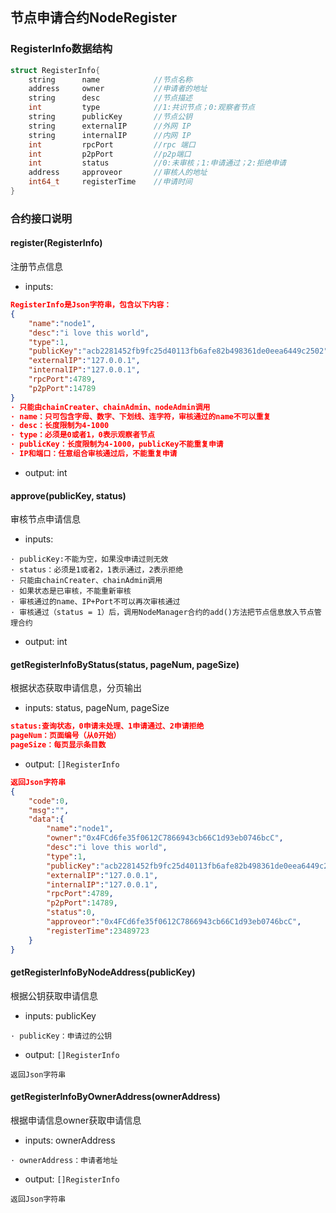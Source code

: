 ## 节点申请合约NodeRegister

### RegisterInfo数据结构

```c++
struct RegisterInfo{
    string      name			//节点名称
    address     owner           //申请者的地址
    string      desc			//节点描述
    int         type	        //1:共识节点；0:观察者节点
    string      publicKey 		//节点公钥
    string      externalIP    	//外网 IP
    string      internalIP		//内网 IP
    int         rpcPort			//rpc 端口
    int         p2pPort 		//p2p端口
    int         status          //0:未审核；1:申请通过；2:拒绝申请
    address     approveor       //审核人的地址
    int64_t     registerTime	//申请时间	
}
```

### 合约接口说明

#### register(RegisterInfo)

注册节点信息

- inputs: 

```json
RegisterInfo是Json字符串，包含以下内容：
{
    "name":"node1",
    "desc":"i love this world",
    "type":1,
    "publicKey":"acb2281452fb9fc25d40113fb6afe82b498361de0eea6449c2502",
    "externalIP":"127.0.0.1",
    "internalIP":"127.0.0.1",
    "rpcPort":4789,
    "p2pPort":14789
}
· 只能由chainCreater、chainAdmin、nodeAdmin调用
· name：只可包含字母、数字、下划线、连字符，审核通过的name不可以重复
· desc：长度限制为4-1000
· type：必须是0或者1，0表示观察者节点
· publicKey：长度限制为4-1000，publicKey不能重复申请
· IP和端口：任意组合审核通过后，不能重复申请
```

- output: int

#### approve(publicKey, status)

审核节点申请信息

- inputs: 

```
· publicKey:不能为空，如果没申请过则无效
· status：必须是1或者2，1表示通过，2表示拒绝
· 只能由chainCreater、chainAdmin调用
· 如果状态是已审核，不能重新审核
· 审核通过的name、IP+Port不可以再次审核通过
· 审核通过（status = 1）后，调用NodeManager合约的add()方法把节点信息放入节点管理合约
```

- output: int

#### getRegisterInfoByStatus(status, pageNum, pageSize)

根据状态获取申请信息，分页输出

- inputs: status, pageNum, pageSize

```json
status:查询状态，0申请未处理、1申请通过、2申请拒绝
pageNum：页面编号（从0开始）
pageSize：每页显示条目数
```

- output: `[]RegisterInfo`

```json
返回Json字符串 
{
	"code":0,
    "msg":"",
    "data":{
    	"name":"node1",
    	"owner":"0x4FCd6fe35f0612C7866943cb66C1d93eb0746bcC",
    	"desc":"i love this world",
    	"type":1,
        "publicKey":"acb2281452fb9fc25d40113fb6afe82b498361de0eea6449c2502",
    	"externalIP":"127.0.0.1",
    	"internalIP":"127.0.0.1",
    	"rpcPort":4789,
    	"p2pPort":14789,
    	"status":0,
        "approveor":"0x4FCd6fe35f0612C7866943cb66C1d93eb0746bcC",
        "registerTime":23489723
    }
}
```

#### getRegisterInfoByNodeAddress(publicKey)

根据公钥获取申请信息

- inputs: publicKey

```
· publicKey：申请过的公钥
```

- output: `[]RegisterInfo`

```
返回Json字符串
```

#### getRegisterInfoByOwnerAddress(ownerAddress)

根据申请信息owner获取申请信息

- inputs: ownerAddress

```
· ownerAddress：申请者地址
```

- output: `[]RegisterInfo`

```
返回Json字符串
```
